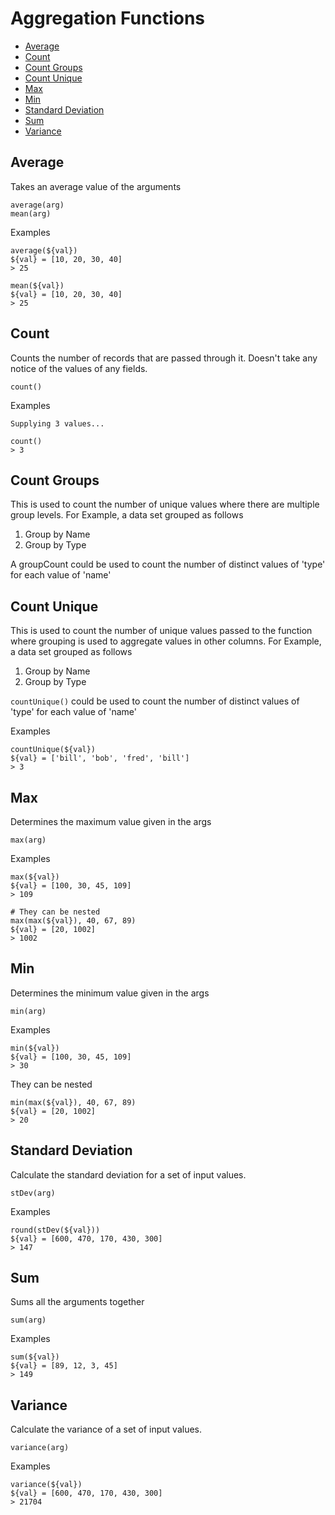 # Aggregation Functions

<!-- vim-markdown-toc GFM -->
* [Average](#average)
* [Count](#count)
* [Count Groups](#count-groups)
* [Count Unique](#count-unique)
* [Max](#max)
* [Min](#min)
* [Standard Deviation](#standard-deviation)
* [Sum](#sum)
* [Variance](#variance)
<!-- vim-markdown-toc -->

## Average
Takes an average value of the arguments
```
average(arg)
mean(arg)
```

Examples
```
average(${val})
${val} = [10, 20, 30, 40]
> 25

mean(${val})
${val} = [10, 20, 30, 40]
> 25
```

## Count
Counts the number of records that are passed through it. Doesn't take any notice of the values of any fields.

```
count()
```

Examples
```
Supplying 3 values...

count()
> 3
```

## Count Groups
This is used to count the number of unique values where there are multiple group levels.
For Example, a data set grouped as follows
1. Group by Name
2. Group by Type

A groupCount could be used to count the number of distinct values of 'type' for each value of 'name'

## Count Unique
This is used to count the number of unique values passed to the function where grouping is used to aggregate values in other columns.
For Example, a data set grouped as follows
1. Group by Name
2. Group by Type

`countUnique()` could be used to count the number of distinct values of 'type' for each value of 'name'

Examples
```
countUnique(${val})
${val} = ['bill', 'bob', 'fred', 'bill']
> 3
```

## Max
Determines the maximum value given in the args
```
max(arg)
```

Examples
```
max(${val})
${val} = [100, 30, 45, 109]
> 109

# They can be nested
max(max(${val}), 40, 67, 89)
${val} = [20, 1002]
> 1002
```

## Min
Determines the minimum value given in the args
```
min(arg)
```

Examples
```
min(${val})
${val} = [100, 30, 45, 109]
> 30
```
They can be nested
```
min(max(${val}), 40, 67, 89)
${val} = [20, 1002]
> 20
```

## Standard Deviation
Calculate the standard deviation for a set of input values.

```
stDev(arg)
```

Examples
```
round(stDev(${val}))
${val} = [600, 470, 170, 430, 300]
> 147
```

## Sum
Sums all the arguments together
```
sum(arg)
```

Examples
```
sum(${val})
${val} = [89, 12, 3, 45]
> 149
```

## Variance
Calculate the variance of a set of input values.

```
variance(arg)
```

Examples
```
variance(${val})
${val} = [600, 470, 170, 430, 300]
> 21704
```